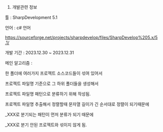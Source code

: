 1. 개발관련 정보

툴 : SharpDevelopment 5.1  

언어 : c# 언어

https://sourceforge.net/projects/sharpdevelop/files/SharpDevelop%205.x/5.1/

개발 기간 : 2023.12.30 ~ 2023.12.31 

​메인 알고리즘 :

한 폴더에 여러가지 프로젝트 소스코드들이 섞여 있어서

프로젝트 파일명 기준으로 그 하위 폴더들을 생성해서 

프로젝트 파일명 패턴으로 분류하기 위해 작성됨. 

프로젝트 파일명 추출해서 정렬할때 문자열 길이가 긴 순서대로 정렬이 되기때문에 

_XXX로 분기되는 패턴이 먼저 분류가 되기 때문에 

_XXX로 분기 안된 프로젝트와 섞이지 않게 됨.  



